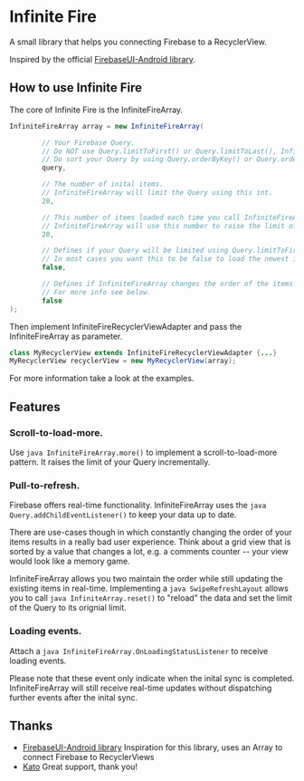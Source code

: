 # Infinite Fire

A small library that helps you connecting Firebase to a RecyclerView.

Inspired by the official [FirebaseUI-Android library](https://github.com/firebase/FirebaseUI-Android). 

## How to use Infinite Fire

The core of Infinite Fire is the InfiniteFireArray.
```java
InfiniteFireArray array = new InfiniteFireArray(

        // Your Firebase Query.
        // Do NOT use Query.limitToFirst() or Query.limitToLast(), InfiniteFireArray will do that for you.
        // Do sort your Query by using Query.orderByKey() or Query.orderByString(String)
        query, 

        // The number of inital items.
        // InfiniteFireArray will limit the Query using this int.
        20,

        // This number of items loaded each time you call InfiniteFireArray.more().
        // InfiniteFireArray will use this number to raise the limit of the initial Query.
        20,

        // Defines if your Query will be limited using Query.limitToFirst() or Query.limitToLast()
        // In most cases you want this to be false to load the newest items first.
        false,

        // Defines if InfiniteFireArray changes the order of the items after the inital load.
        // For more info see below.
        false
);
```

Then implement InfiniteFireRecyclerViewAdapter and pass the InfiniteFireArray as parameter.
```java
class MyRecyclerView extends InfiniteFireRecyclerViewAdapter {...}
MyRecyclerView recyclerView = new MyRecyclerView(array);
```

For more information take a look at the examples.


## Features

### Scroll-to-load-more.
Use ```java InfiniteFireArray.more()``` to implement a scroll-to-load-more pattern. 
It raises the limit of your Query incrementally.

### Pull-to-refresh.
Firebase offers real-time functionality. 
InfiniteFireArray uses the ```java Query.addChildEventListener()``` to keep your data up to date.

There are use-cases though in which constantly changing the order of your items results in a really bad user experience. 
Think about a grid view that is sorted by a value that changes a lot, e.g. a comments counter -- your view would look like a memory game.

InfiniteFireArray allows you two maintain the order while still updating the existing items in real-time.
Implementing a ```java SwipeRefreshLayout``` allows you to call ```java InfiniteArray.reset()``` to "reload" the data and set the limit of the Query to its orignial limit.

### Loading events.
Attach a ```java InfiniteFireArray.OnLoadingStatusListener``` to receive loading events. 

Please note that these event only indicate when the inital sync is completed. 
InfiniteFireArray will still receive real-time updates without dispatching further events after the inital sync.

## Thanks
- [FirebaseUI-Android library](https://github.com/firebase/FirebaseUI-Android) Inspiration for this library, uses an Array to connect Firebase to RecyclerViews
- [Kato](https://twitter.com/katowulf) Great support, thank you!
